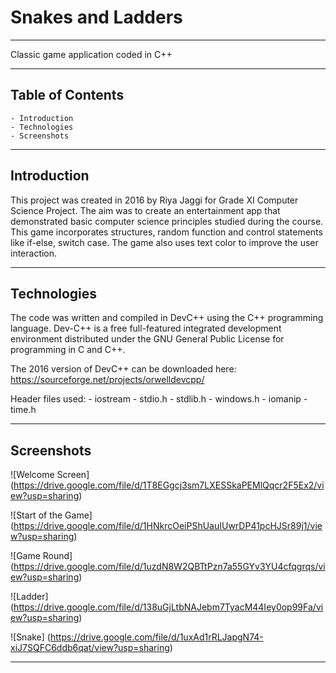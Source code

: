 # Snakes and Ladders
---

Classic game application coded in C++

---

## Table of Contents

    - Introduction
    - Technologies
    - Screenshots
    
---

## Introduction

This project was created in 2016 by Riya Jaggi for Grade XI Computer Science Project. The aim was to create an entertainment app that demonstrated basic computer science principles studied during the course. This game incorporates structures, random function and control statements like if-else, switch case. The game also uses text color to improve the user interaction.

---

## Technologies

The code was written and compiled in DevC++ using the C++ programming language. Dev-C++ is a free full-featured integrated development environment distributed under the GNU General Public License for programming in C and C++. 

The 2016 version of DevC++ can be downloaded here: <https://sourceforge.net/projects/orwelldevcpp/>


Header files used:
    - iostream
    - stdio.h
    - stdlib.h
    - windows.h
    - iomanip
    - time.h

---

## Screenshots

![Welcome Screen]  (https://drive.google.com/file/d/1T8EGgcj3sm7LXESSkaPEMlQqcr2F5Ex2/view?usp=sharing)

![Start of the Game] (https://drive.google.com/file/d/1HNkrcOeiPShUauIUwrDP41pcHJSr89j1/view?usp=sharing)

![Game Round] (https://drive.google.com/file/d/1uzdN8W2QBTtPzn7a55GYv3YU4cfqgrqs/view?usp=sharing)

![Ladder] (https://drive.google.com/file/d/138uGjLtbNAJebm7TyacM44Iey0op99Fa/view?usp=sharing)

![Snake] (https://drive.google.com/file/d/1uxAd1rRLJapgN74-xiJ7SQFC6ddb6qat/view?usp=sharing)

---
